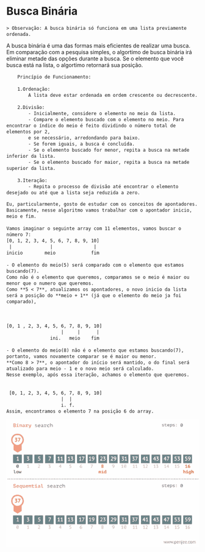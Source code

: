# Busca Binária
    > Observação: A busca binária só funciona em uma lista previamente ordenada.
<p>
    A busca binária é uma das formas mais eficientes de realizar uma busca. 
    Em comparação com a pesquisa simples, o algortimo de busca binária irá eliminar metade das opções durante a busca. 
    Se o elemento que você busca está na lista, o algortimo retornará sua posição.
</p>

```
    Princípio de Funcionamento:

    1.Ordenação:
        A lista deve estar ordenada em ordem crescente ou decrescente.

    2.Divisão:
        - Inicialmente, considere o elemento no meio da lista.
        - Compare o elemento buscado com o elemento no meio. Para encontrar o índice do meio é feito dividindo o número total de elementos por 2,
        e se necessário, arredondando para baixo.
        - Se forem iguais, a busca é concluída.
        - Se o elemento buscado for menor, repita a busca na metade inferior da lista.
        - Se o elemento buscado for maior, repita a busca na metade superior da lista.

    3.Iteração:
        - Repita o processo de divisão até encontrar o elemento desejado ou até que a lista seja reduzida a zero.
```
   

    Eu, particularmente, gosto de estudar com os conceitos de apontadores. 
    Basicamente, nesse algoritmo vamos trabalhar com o apontador inicio, meio e fim.

    Vamos imaginar o seguinte array com 11 elementos, vamos buscar o número 7: 
    [0, 1, 2, 3, 4, 5, 6, 7, 8, 9, 10]   
     |              |               |
    inicio        meio             fim  

    - O elemento do meio(5) será comparado com o elemento que estamos buscando(7).   
    Como não é o elemento que queremos, comparamos se o meio é maior ou menor que o numero que queremos.   
    Como **5 < 7**, atualizamos os apontadores, o novo inicio da lista será a posição do **meio + 1** (já que o elemento do meio ja foi comparado),   


    
    [0, 1 , 2, 3, 4, 5, 6, 7, 8, 9, 10]     
                        |     |      |     
                    ini.   meio    fim    

    - O elemento do meio(8) não é o elemento que estamos buscando(7), portanto, vamos novamente comparar se é maior ou menor. 
    **Como 8 > 7**, o apontador do início será mantido, o do final será atualizado para meio - 1 e o novo meio será calculado. 
    Nesse exemplo, após essa iteração, achamos o elemento que queremos.  


     [0, 1, 2, 3, 4, 5, 6, 7, 8, 9, 10]    
                        |  |    
                        i. f.    
    Assim, encontramos o elemento 7 na posição 6 do array.  


![Busca Binária](01%20-%20Binary%20Search/binary-search-sequence-search.gif)

